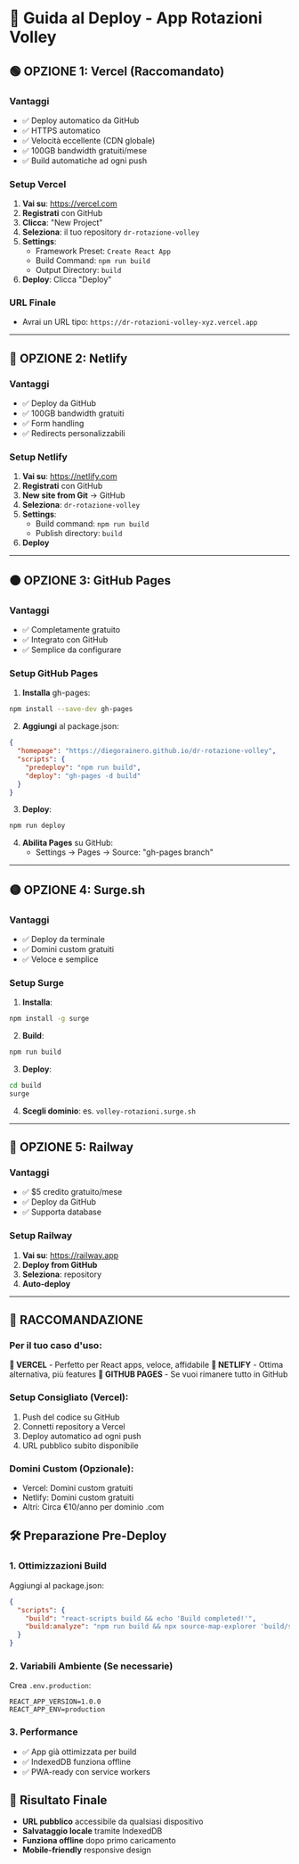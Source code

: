 # 🚀 Guida al Deploy - App Rotazioni Volley

## 🟢 OPZIONE 1: Vercel (Raccomandato)

### Vantaggi
- ✅ Deploy automatico da GitHub
- ✅ HTTPS automatico 
- ✅ Velocità eccellente (CDN globale)
- ✅ 100GB bandwidth gratuiti/mese
- ✅ Build automatiche ad ogni push

### Setup Vercel
1. **Vai su**: https://vercel.com
2. **Registrati** con GitHub
3. **Clicca**: "New Project"
4. **Seleziona**: il tuo repository `dr-rotazione-volley`
5. **Settings**:
   - Framework Preset: `Create React App`
   - Build Command: `npm run build`
   - Output Directory: `build`
6. **Deploy**: Clicca "Deploy"

### URL Finale
- Avrai un URL tipo: `https://dr-rotazioni-volley-xyz.vercel.app`

---

## 🔵 OPZIONE 2: Netlify

### Vantaggi  
- ✅ Deploy da GitHub
- ✅ 100GB bandwidth gratuiti
- ✅ Form handling
- ✅ Redirects personalizzabili

### Setup Netlify
1. **Vai su**: https://netlify.com
2. **Registrati** con GitHub
3. **New site from Git** → GitHub
4. **Seleziona**: `dr-rotazione-volley`
5. **Settings**:
   - Build command: `npm run build`
   - Publish directory: `build`
6. **Deploy**

---

## 🟠 OPZIONE 3: GitHub Pages

### Vantaggi
- ✅ Completamente gratuito
- ✅ Integrato con GitHub
- ✅ Semplice da configurare

### Setup GitHub Pages
1. **Installa** gh-pages:
```bash
npm install --save-dev gh-pages
```

2. **Aggiungi** al package.json:
```json
{
  "homepage": "https://diegorainero.github.io/dr-rotazione-volley",
  "scripts": {
    "predeploy": "npm run build",
    "deploy": "gh-pages -d build"
  }
}
```

3. **Deploy**:
```bash
npm run deploy
```

4. **Abilita Pages** su GitHub:
   - Settings → Pages → Source: "gh-pages branch"

---

## 🟡 OPZIONE 4: Surge.sh

### Vantaggi
- ✅ Deploy da terminale
- ✅ Domini custom gratuiti
- ✅ Veloce e semplice

### Setup Surge
1. **Installa**:
```bash
npm install -g surge
```

2. **Build**:
```bash
npm run build
```

3. **Deploy**:
```bash
cd build
surge
```

4. **Scegli dominio**: es. `volley-rotazioni.surge.sh`

---

## 🔴 OPZIONE 5: Railway

### Vantaggi
- ✅ $5 credito gratuito/mese
- ✅ Deploy da GitHub
- ✅ Supporta database

### Setup Railway
1. **Vai su**: https://railway.app
2. **Deploy from GitHub**
3. **Seleziona**: repository
4. **Auto-deploy**

---

## 📱 RACCOMANDAZIONE

### Per il tuo caso d'uso:
**🥇 VERCEL** - Perfetto per React apps, veloce, affidabile
**🥈 NETLIFY** - Ottima alternativa, più features
**🥉 GITHUB PAGES** - Se vuoi rimanere tutto in GitHub

### Setup Consigliato (Vercel):
1. Push del codice su GitHub
2. Connetti repository a Vercel 
3. Deploy automatico ad ogni push
4. URL pubblico subito disponibile

### Domini Custom (Opzionale):
- Vercel: Domini custom gratuiti 
- Netlify: Domini custom gratuiti
- Altri: Circa €10/anno per dominio .com

## 🛠️ Preparazione Pre-Deploy

### 1. Ottimizzazioni Build
Aggiungi al package.json:
```json
{
  "scripts": {
    "build": "react-scripts build && echo 'Build completed!'",
    "build:analyze": "npm run build && npx source-map-explorer 'build/static/js/*.js'"
  }
}
```

### 2. Variabili Ambiente (Se necessarie)
Crea `.env.production`:
```
REACT_APP_VERSION=1.0.0
REACT_APP_ENV=production
```

### 3. Performance
- ✅ App già ottimizzata per build
- ✅ IndexedDB funziona offline
- ✅ PWA-ready con service workers

## 🎯 Risultato Finale
- **URL pubblico** accessibile da qualsiasi dispositivo
- **Salvataggio locale** tramite IndexedDB 
- **Funziona offline** dopo primo caricamento
- **Mobile-friendly** responsive design